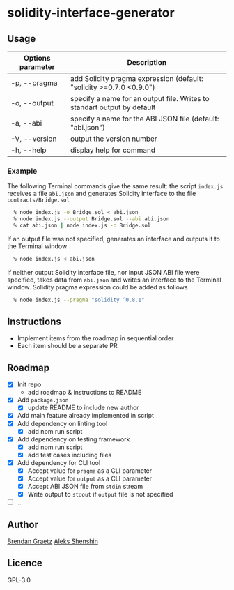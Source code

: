 # solidity-interface-generator

  ## Usage
  Options parameter | Description
  ------------------|------------------------------------------------------------
  -p, --pragma <pragma> | add Solidity pragma expression (default: "solidity >=0.7.0 <0.9.0")
  -o, --output <filename> | specify a name for an output file. Writes to standart output by default
  -a, --abi <filename> | specify a name for the ABI JSON file (default: "abi.json")
  -V, --version | output the version number
  -h, --help | display help for command

  ### Example
  The following Terminal commands give the same result: the script `index.js` receives a file `abi.json`
  and generates Solidity interface to the file `contracts/Bridge.sol`
  ```bash
    % node index.js -o Bridge.sol < abi.json
    % node index.js --output Bridge.sol --abi abi.json
    % cat abi.json | node index.js -o Bridge.sol
  ```
  If an output file was not specified, generates an interface and outputs it to the Terminal window
  ```bash
    % node index.js < abi.json
  ```
  If neither output Solidity interface file, nor input JSON ABI file were specified, takes data from
  `abi.json` and writes an interface to the Terminal window. Solidity pragma expression could be added as follows
  ```bash
    % node index.js --pragma "solidity ^0.8.1"
  ```

## Instructions

- Implement items from the roadmap in sequential order
- Each item should be a separate PR

## Roadmap

- [x] Init repo
  - add roadmap & instructions to README
- [x] Add `package.json`
  - [x] update README to include new author
- [x] Add main feature already implemented in script
- [x] Add dependency on linting tool
  - [x] add npm run script
- [x] Add dependency on testing framework
  - [x] add npm run script
  - [x] add test cases including files
- [x] Add dependency for CLI tool
  - [x] Accept value for `pragma` as a CLI parameter
  - [x] Accept value for `output` as a CLI parameter
  - [x] Accept ABI JSON file from `stdin` stream
  - [x] Write output to `stdout` if `output` file is not specified
- [ ] ...

## Author

[Brendan Graetz](http://bguiz.com/)
[Aleks Shenshin](https://github.com/shenshin/)

## Licence

GPL-3.0
